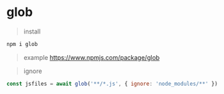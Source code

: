 # glob

> install

``` bash
npm i glob
```

> example
https://www.npmjs.com/package/glob

> ignore
``` js
const jsfiles = await glob('**/*.js', { ignore: 'node_modules/**' })
```

> 
